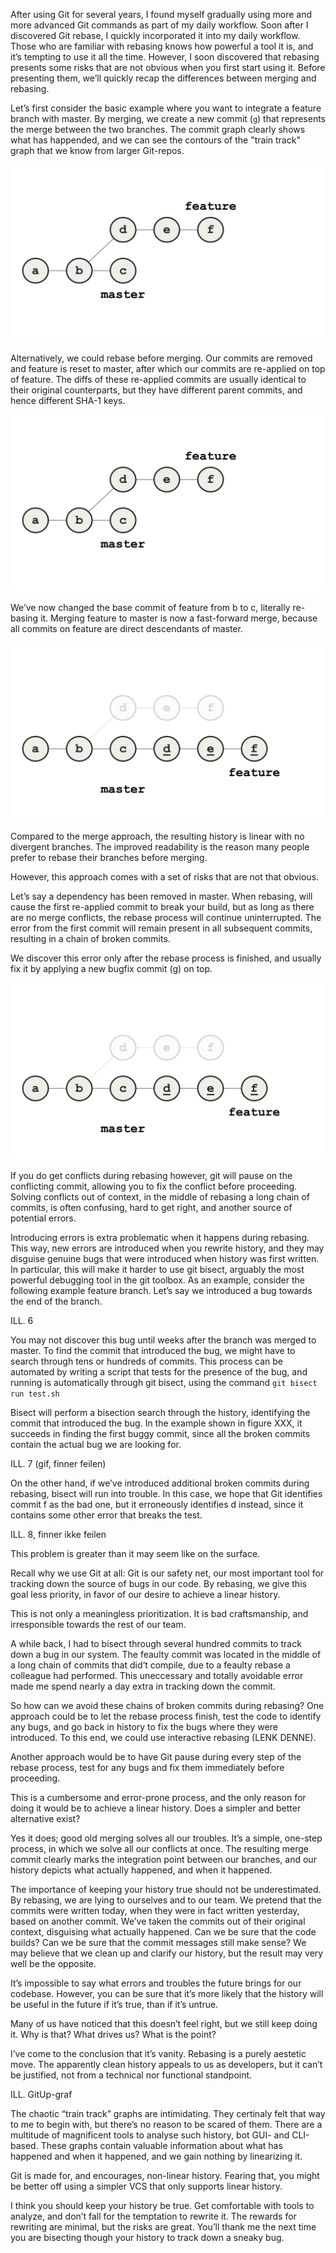 After using Git for several years, I found myself gradually using more and more advanced Git commands as part of my daily workflow. Soon after I discovered Git rebase, I quickly incorporated it into my daily workflow. Those who are familiar with rebasing knows how powerful a tool it is, and it’s tempting to use it all the time. However, I soon discovered that rebasing presents some risks that are not obvious when you first start using it. Before presenting them, we’ll quickly recap the differences between merging and rebasing.

Let’s first consider the basic example where you want to integrate a feature branch with master. By merging, we create a new commit (`g`) that represents the merge between the two branches. The commit graph clearly shows what has happended, and we can see the contours of the "train track" graph that we know from larger Git-repos.

![Example of merging](merge.gif)

Alternatively, we could rebase before merging. Our commits are removed and feature is reset to master, after which our commits are re-applied on top of feature. The diffs of these re-applied commits are usually identical to their original counterparts, but they have different parent commits, and hence different SHA-1 keys.

![Example of rebasing](rebase.gif)

We’ve now changed the base commit of feature from b to c, literally re-basing it.
Merging feature to master is now a fast-forward merge, because all commits on feature are direct descendants of master.

![Example of fast forward merge](rebase-ff.gif)

Compared to the merge approach, the resulting history is linear with no divergent branches. The improved readability is the reason many people prefer to rebase their branches before merging.

However, this approach comes with a set of risks that are not that obvious.

Let’s say a dependency has been removed in master. When rebasing, will cause the first re-applied commit to break your build, but as long as there are no merge conflicts, the rebase process will continue uninterrupted. The error from the first commit will remain present in all subsequent commits, resulting in a chain of broken commits.

We discover this error only after the rebase process is finished, and usually fix it by applying a new bugfix commit (g) on top.

![Example of erroneous rebasing](rebase-ff.gif)

If you do get conflicts during rebasing however, git will pause on the conflicting commit, allowing you to fix the conflict before proceeding. Solving conflicts out of context, in the middle of rebasing a long chain of commits, is often confusing, hard to get right, and another source of potential errors.

Introducing errors is extra problematic when it happens during rebasing. This way, new errors are introduced when you rewrite history, and they may disguise genuine bugs that were introduced when history was first written. In particular, this will make it harder to use git bisect, arguably the most powerful debugging tool in the git toolbox. As an example, consider the following example feature branch. Let’s say we introduced a bug towards the end of the branch.

ILL. 6


You may not discover this bug until weeks after the branch was merged to master. To find the commit that introduced the bug, we might have to search through tens or hundreds of commits. This process can be automated by writing a script that tests for the presence of the bug, and running is automatically through git bisect, using the command `git bisect run test.sh`

Bisect will perform a bisection search through the history, identifying the commit that introduced the bug. In the example shown in figure XXX, it succeeds in finding the first buggy commit, since all the broken commits contain the actual bug we are looking for.

ILL. 7 (gif, finner feilen)

On the other hand, if we’ve introduced additional broken commits during rebasing, bisect will run into trouble. In this case, we hope that Git identifies commit f as the bad one, but it erroneously identifies d instead, since it contains some other error that breaks the test.

ILL. 8, finner ikke feilen

This problem is greater than it may seem like on the surface.

Recall why we use Git at all: Git is our safety net, our most important tool for tracking down the source of bugs in our code. By rebasing, we give this goal less priority, in favor of our desire to achieve a linear history.

This is not only a meaningless prioritization. It is bad craftsmanship, and irresponsible towards the rest of our team.

A while back, I had to bisect through several hundred commits to track down a bug in our system. The feaulty commit was located in the middle of a long chain of commits that did‘t compile, due to a feaulty rebase a colleague had performed. This uneccessary and totally avoidable error made me spend nearly a day extra in tracking down the commit.

So how can we avoid these chains of broken commits during rebasing?
One approach could be to let the rebase process finish, test the code to identify any bugs, and go back in history to fix the bugs where they were introduced. To this end, we could use interactive rebasing (LENK DENNE).

Another approach would be to have Git pause during every step of the rebase process, test for any bugs and fix them immediately before proceeding.

This is a cumbersome and error-prone process, and the only reason for doing it would be to achieve a linear history. Does a simpler and better alternative exist?

Yes it does; good old merging solves all our troubles. It’s a simple, one-step process, in which we solve all our conflicts at once. The resulting merge commit clearly marks the integration point between our branches, and our history depicts what actually happened, and when it happened.

The importance of keeping your history true should not be underestimated. By rebasing, we are lying to ourselves and to our team. We pretend that the commits were written today, when they were in fact written yesterday, based on another commit. We’ve taken the commits out of their original context, disguising what actually happened. Can we be sure that the code builds? Can we be sure that the commit messages still make sense? We may believe that we clean up and clarify our history, but the result may very well be the opposite.

It’s impossible to say what errors and troubles the future brings for our codebase. However, you can be sure that it’s more likely that the history will be useful in the future if it’s true, than if it’s untrue.

Many of us have noticed that this doesn’t feel right, but we still keep doing it. Why is that? What drives us? What is the point?

I’ve come to the conclusion that it’s vanity. Rebasing is a purely aestetic move. The apparently clean history appeals to us as developers, but it can’t be justified, not from a technical nor functional standpoint.

ILL. GitUp-graf

The chaotic “train track” graphs are intimidating. They certinaly felt that way to me to begin with, but there’s no reason to be scared of them. There are a multitude of magnificent tools to analyse such history, bot GUI- and CLI-based. These graphs contain valuable information about what has happened and when it happened, and we gain nothing by linearizing it.

Git is made for, and encourages, non-linear history. Fearing that, you might be better off using a simpler VCS that only supports linear history.

I think you should keep your history be true. Get comfortable with tools to analyze, and don’t fall for the temptation to rewrite it. The rewards for rewriting are minimal, but the risks are great. You’ll thank me the next time you are bisecting though your history to track down a sneaky bug.





